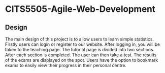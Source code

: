 # CITS5505-Agile-Web-Development
## Design
The main design of this project is to allow users to learn simple statistics. Firstly users can login or register to our website. After logging in, you will be taken to the teaching page. The tutorial page is divided into two sections. After each section is completed. The user can then take a test. The results of the exams are displayed on the spot. Users have the option to bookmark exams to easily view their progress in their personal centre.
##
